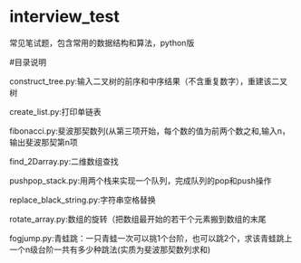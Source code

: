 # interview_test

常见笔试题，包含常用的数据结构和算法，python版

#目录说明
	
construct_tree.py:输入二叉树的前序和中序结果（不含重复数字），重建该二叉树

create_list.py:打印单链表	

fibonacci.py:斐波那契数列(从第三项开始，每个数的值为前两个数之和,输入n，输出斐波那契第n项	

find_2Darray.py:二维数组查找	

pushpop_stack.py:用两个栈来实现一个队列，完成队列的pop和push操作	

replace_black_string.py:字符串空格替换	

rotate_array.py:数组的旋转（把数组最开始的若干个元素搬到数组的末尾

fogjump.py:青蛙跳：一只青蛙一次可以挑1个台阶，也可以跳2个，求该青蛙跳上一个n级台阶一共有多少种跳法(实质为斐波那契数列求和)


